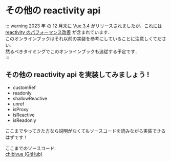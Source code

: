 # その他の reactivity api

::: warning
2023 年 の 12 月末に [Vue 3.4](https://blog.vuejs.org/posts/vue-3-4) がリリースされましたが，これには [reactivity のパフォーマンス改善](https://github.com/vuejs/core/pull/5912) が含まれています．  
このオンラインブックはそれ以前の実装を参考にしていることに注意しくてださい．  
然るべきタイミングでこのオンラインブックも追従する予定です．  
:::

## その他の reactivity api を実装してみましょう !

- customRef
- readonly
- shallowReactive
- unref
- isProxy
- isReactive
- isReadonly

ここまでやってきた方なら説明がなくてもソースコードを読みながら実装できるはずです！

ここまでのソースコード:  
[chibivue (GitHub)](https://github.com/Ubugeeei/chibivue/tree/main/book/impls/30_basic_reactivity_system/150_other_apis)
